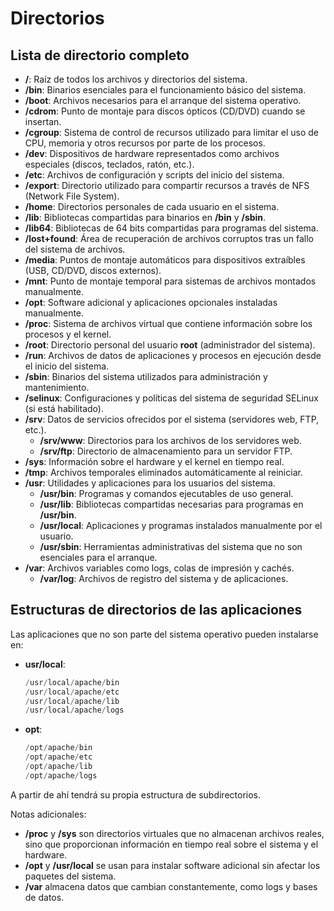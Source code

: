 # Directorios

## Lista de directorio completo

- **/**: Raíz de todos los archivos y directorios del sistema.
- **/bin**: Binarios esenciales para el funcionamiento básico del sistema.
- **/boot**: Archivos necesarios para el arranque del sistema operativo.
- **/cdrom**: Punto de montaje para discos ópticos (CD/DVD) cuando se insertan.
- **/cgroup**: Sistema de control de recursos utilizado para limitar el uso de CPU, memoria y otros recursos por parte de los procesos.
- **/dev**: Dispositivos de hardware representados como archivos especiales (discos, teclados, ratón, etc.).
- **/etc**: Archivos de configuración y scripts del inicio del sistema.
- **/export**: Directorio utilizado para compartir recursos a través de NFS (Network File System).
- **/home**: Directorios personales de cada usuario en el sistema.
- **/lib**: Bibliotecas compartidas para binarios en **/bin** y **/sbin**.
- **/lib64**: Bibliotecas de 64 bits compartidas para programas del sistema.
- **/lost+found**: Área de recuperación de archivos corruptos tras un fallo del sistema de archivos.
- **/media**: Puntos de montaje automáticos para dispositivos extraíbles (USB, CD/DVD, discos externos).
- **/mnt**: Punto de montaje temporal para sistemas de archivos montados manualmente.
- **/opt**: Software adicional y aplicaciones opcionales instaladas manualmente.
- **/proc**: Sistema de archivos virtual que contiene información sobre los procesos y el kernel.
- **/root**: Directorio personal del usuario **root** (administrador del sistema).
- **/run**: Archivos de datos de aplicaciones y procesos en ejecución desde el inicio del sistema.
- **/sbin**: Binarios del sistema utilizados para administración y mantenimiento.
- **/selinux**: Configuraciones y políticas del sistema de seguridad SELinux (si está habilitado).
- **/srv**: Datos de servicios ofrecidos por el sistema (servidores web, FTP, etc.).
    - **/srv/www**: Directorios para los archivos de los servidores web.
    - **/srv/ftp**: Directorio de almacenamiento para un servidor FTP.
- **/sys**: Información sobre el hardware y el kernel en tiempo real.
- **/tmp**: Archivos temporales eliminados automáticamente al reiniciar.
- **/usr**: Utilidades y aplicaciones para los usuarios del sistema.
    - **/usr/bin**: Programas y comandos ejecutables de uso general.
    - **/usr/lib**: Bibliotecas compartidas necesarias para programas en **/usr/bin**.
    - **/usr/local**: Aplicaciones y programas instalados manualmente por el usuario.
    - **/usr/sbin**: Herramientas administrativas del sistema que no son esenciales para el arranque.
- **/var**: Archivos variables como logs, colas de impresión y cachés.
    - **/var/log**: Archivos de registro del sistema y de aplicaciones.


## Estructuras de directorios de las aplicaciones

Las aplicaciones que no son parte del sistema operativo pueden instalarse en:

- **usr/local**:
    ```powershell
    /usr/local/apache/bin
    /usr/local/apache/etc
    /usr/local/apache/lib
    /usr/local/apache/logs

- **opt**:
    ```powershell
    /opt/apache/bin
    /opt/apache/etc
    /opt/apache/lib
    /opt/apache/logs

A partir de ahí tendrá su propia estructura de subdirectorios.


Notas adicionales:

- **/proc** y **/sys** son directorios virtuales que no almacenan archivos reales, sino que proporcionan información en tiempo real sobre el sistema y el hardware.
- **/opt** y **/usr/local** se usan para instalar software adicional sin afectar los paquetes del sistema.
- **/var** almacena datos que cambian constantemente, como logs y bases de datos.